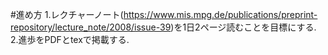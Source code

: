 #進め方
1.レクチャーノート(https://www.mis.mpg.de/publications/preprint-repository/lecture_note/2008/issue-39)を1日2ページ読むことを目標にする.
2.進歩をPDFとtexで掲載する.
